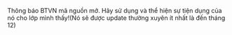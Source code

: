 Thông báo BTVN mã nguồn mở. Hãy sử dụng và thể hiện sự tiện dụng của nó cho lớp mình thấy!(Nó sẽ được update thường xuyên ít nhất là đến tháng 12)

